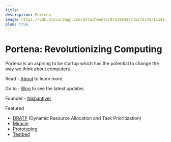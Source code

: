 ```yaml
---
title: 
description: Portena
image: https://cdn.discordapp.com/attachments/971299427715272734/1114144376311001168/Nishant_Iyer.png
plum: true
---
```


# Portena: Revolutionizing Computing

Portena is an aspiring to be startup which has the potential to change the way we think about computers.

Read - [About](https://portena.netlify.app) to learn more.

Go to - [Blog](https://portena.netlify.app) to see the latest updates

Founder - [NishantIyer](https://nishant.netlify.app)

Featured

- [DRATP](https://portena.netlify.app/posts/dratp) (Dynamic Resource Allocation and Task Prioritization)
- [Miracle](https://portena.netlify.app/posts/help)
- [Prototyping](https://portena.netlify.app/posts/prototyping)
- [Testbed](https://portena.netlify.app/posts/testing%20pvpc)


